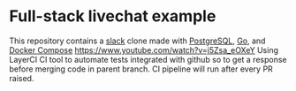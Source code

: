 # Full-stack livechat example

This repository contains a [slack](https://slack.com) clone made with [PostgreSQL](https://www.postgresql.org/), [Go](https://golang.org/), and [Docker Compose](https://docs.docker.com/compose/install/)
https://www.youtube.com/watch?v=j5Zsa_eOXeY 
Using LayerCI CI tool to automate tests integrated with github so to get a response before merging code in parent branch.
CI pipeline will run after every PR raised.
